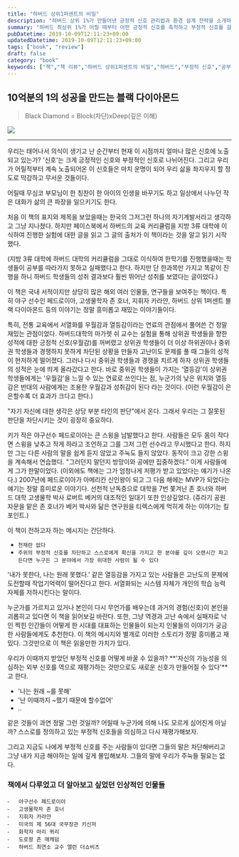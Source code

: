 ```yaml
---
title: "하버드 상위1퍼센트의 비밀"
description: "하버드 상위 1%가 만들어낸 긍정적 신호 관리법과 환경 설계 전략을 소개하며 커리어·학습 루틴에 적용할 교훈을 정리한 서평."
summary: "하버드 최상위 1%가 어릴 때부터 어떤 긍정적 신호를 축적하고 부정적 신호를 걸러내며 기회를 확장하는지 분석한 책을 소개하고, 환경과 선택이 서로를 어떻게 규정하는지 사례로 재구성하며 나의 학습 전략과 커리어 설계를 다시 점검한 공감형 서평이다. 또한 가정과 학교, 사회가 제공하는..."
pubDatetime: 2019-10-09T12:11:23+09:00
updatedDatetime: 2019-10-09T12:11:23+09:00
tags: ["book", "review"]
draft: false
category: "book"
keywords: ["책","책 리뷰","하버드 상위1퍼센트의 비밀","하버드","부정적 신호","공부","차단","깊은 이해"]
---
```


## 10억분의 1의 성공을 만드는 블랙 다이아몬드

 > 
 > Black Diamond = Block(차단)xDeep(깊은 이해)

![](https://i.imgur.com/pMKeAxq.jpg)

---

우리는 태어나서 의식이 생기고 난 순간부터 현재 이 시점까지 얼마나 많은 신호에 노출되고 있는가? '신호'는 크게 긍정적인 신호와 부정적인 신호로 나뉘어진다. 그리고 우리가 어릴적부터 계속 노출되어온 이 신호들은 마치 운명이 되어 우리 삶을 좌지우지 할 정도로 막강하고 무서운 것들이다.

어릴때 무심코 부모님이 한 칭찬이 한 아이의 인생을 바꾸기도 하고 일상에서 나누던 작은 대화가 삶의 큰 파장을 일으키기도 한다.

처음 이 책의 표지와 제목을 보았을때는 한국의 그저그런 하나의 자기계발서라고 생각하고 그냥 지나쳤다. 하지만 페이스북에서 하버드의 교육 커리큘럼을 지방 3류 대학에 이식하여 진행한 실험에 대한 글을 읽고 그 글의 출처가 이 책이라는 것을 알고 읽기 시작했다.

(지방 3류 대학에 하버드 대학의 커리큘럼을 그대로 이식하여 한학기를 진행했을때는 학생들이 공부를 따라가지 못하고 실패했다고 한다. 하지만 단 한과목만 가지고 똑같이 진행을 하니 하버드 학생들의 성취 결과보다 훨씬 뛰어난 성취를 보였다는 글이었다.)

이 책은 국내 서적이지만 상당히 많은 해외 여러 인물들, 연구들을 보여주는 책이다. 특히 야구 선수인 페드로이아, 고생물학자 존 호너, 지휘자 카라얀, 하버드 상위 1퍼센트 블랙 다이아몬드 등의 이야기는 정말 흥미롭고 재밌는 이야기들이다.

특히, 전통 교육에서 서열화를 우월감과 열등감이라는 연료의 관점에서 풀어쓴 건 정말 재밌는 관점이었다.
하버드대학의 마가렛 쉬 교수는 실험을 통해 상위권 학생들을 향한 성적에 대한 긍정적 신호(우월감)를 꺼버렸고 상위권 학생들이 더 이상 하위권이나 중위권 학생들과 경쟁하지 못하게 차단된 상황을 만들자 고난이도 문제를 풀 때 그들의 성적이 현저하게 떨어졌다. 그러나 다시 중위권 학생들과 경쟁을 치르게 하자 상위권 학생들의 성적은 눈에 띄게 올라갔다고 한다. 바로 중위권 학생들이 가지는 '열등감'이 상위권 학생들에게는 '우월감'을 느낄 수 있는 연료로 쓰인다는 점, 누군가의 낮은 위치와 열등감은 반대의 사람에게는 조용한 우월감과 성취감이 된다 라는 것이다. (이런 우월감이 은은할수록 더 효과가 크다고 한다.)

"자기 자신에 대한 생각은 상당 부분 타인의 판단"에서 온다. 그래서 우리는 그 잘못된 판단을 차단시키는 것이 굉장히 중요하다.

키가 작은 야구선수 페드로이아는 큰 스윙을 남발했다고 한다. 사람들은 모두 몸이 작다면 스윙을 낮추고 작게 하라고 조언하고 그를 그저 그런 선수라고 무시했다고 한다. 하지만 그는 다른 사람의 말을 쉽게 듣지 않았고 주눅도 들지 않았다. 동작이 크고 강한 스윙을 계속해서 연습했다. "그러던지 말던지 방망이와 공에만 집중하겠다." 이게 사람들에게 그가 한말이었다. (이외에도 책에는 그가 엄청나게 저평가 받고 있었다는 얘기가 나온다.)
2007년에 페드로이아가 아메리칸 신인왕이 되고 그 다음 해에는 MVP가 되었다는 얘기는 정말 흥미로운 이야기다.
선천적 난독증으로 대학을 7번 쫓겨난 존 호너와 하버드 대학 고생물학 박사 로버트 베커의 대조적인 일대기 또한 인상깊었다. (쥬라기 공원 자문을 맡은 존 호너가 베커 박사와 닮은 연구원을 티렉스에게 먹히게 하는 이야기는 킬포인트.)

이 책이 전하고자 하는 메시지는 간단하다.

* `천재란 없다`
* `주위의 부정적 신호를 차단하고 스스로에게 확신을 가지고 한 분야를 깊이 오랜시간 파고든다면 누구든 그 분야에서 가장 위대한 사람이 될 수 있다`

'내가 못한다, 나는 원래 못했다.' 같은 열등감을 가지고 있는 사람들은 고난도의 문제에 도전할때 작업기억력이 떨어진다고 한다. 서열화되는 시스템 자체가 개인의 학습 능력 자체를 저하시킨다는 말이다.

누군가를 가르치고 있거나 본인이 다시 무언가를 배우는데 과거의 경험(신호)이 본인을 괴롭히고 있다면 이 책을 읽어보길 바란다.
또한, 그냥 역경과 고난 속에서 실패자로 낙인 찍힌 인간들이 어떻게 한 시대를 대표하는 인물들이 되는지 인물들의 이야기가 궁금한 사람들에게도 추천한다. 이 책의 메시지와 별개로 이러한 스토리가 정말 흥미롭고 재밌다. 그것만으로 이 책은 읽을만한 가치가 있다.

우리가 이때까지 받았던 부정적 신호를 어떻게 바꿀 수 있을까?
\*\*'자신의 가능성을 의심하는 외부 신호를 역으로 재평가하는 것만으로도 새로운 신호가 만들어질 수 있다'\*\*고 한다.

* '나는 원래 ~를 못해'
* '난 이때까지 ~했기 때문에 할수없어'
* ..

같은 것들이 과연 정말 그런 것일까? 어릴때 누군가에 의해 나도 모르게 심어진게 아닐까? 스스로를 정의하고 있는 부정적 신호들을 의심하고 다시 재평가해보자.

그리고 지금도 나에게 부정적 신호를 주는 사람들이 있다면 그들의 말은 차단해버리고 그냥 내가 지금 해야하는 일에 깊게 몰입해보자. 그들의 말에 우리가 주눅들 필요는 없다.

### 책에서 다루었고 더 알아보고 싶었던 인상적인 인물들

    ⁃	야구선수 페드로이아
    ⁃	고생물학자 존 호너
    ⁃	지휘자 카라얀
    ⁃	미국의 제 56대 국무장관 키신저
    ⁃	화학자 마리 퀴리
    ⁃	도로왕 존 매캐덤
    ⁃	하버드 최연소 교수 앨런 더쇼비츠
    
